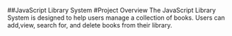 ##JavaScript Library System
#Project Overview
The JavaScript Library System is designed to help users manage a collection of books. Users can add,view, search for, and delete books from their library.
